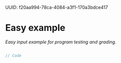 UUID: f20aa994-78ca-4084-a3f1-170a3bdce417
# Easy example
*Easy input example for program testing and grading.*

```java

// Code

```
